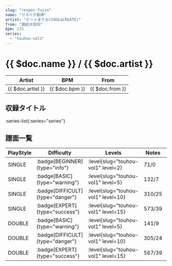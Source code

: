```yaml
---
slug: "respec-fujin"
name: "リスペク風神"
artist: "ビートまりお(COOL&CREATE)"
from: "諏訪大信仰"
bpm: 135
series:
  - "touhou-vol1"
---
```


# {{ $doc.name }} / {{ $doc.artist }}

|Artist|BPM|From|
|------|---|----|
|{{ $doc.artist }}|{{ $doc.bpm }}|{{ $doc.from }}|

## 収録タイトル

:series-list{:series="series"}

## 譜面一覧

|PlayStyle|Difficulty|Levels|Notes|Movie|
|---------|----------|------|-----|-----|
|SINGLE| :badge[BEGINNER]{type="info"}|<div class="field is-grouped is-grouped-multiline"> :level{slug="touhou-vol1" level=2}</div>|71/0||
|SINGLE| :badge[BASIC]{type="warning"}|<div class="field is-grouped is-grouped-multiline"> :level{slug="touhou-vol1" level=5}</div>|132/7||
|SINGLE| :badge[DIFFICULT]{type="danger"}|<div class="field is-grouped is-grouped-multiline"> :level{slug="touhou-vol1" level=10}</div>|310/25||
|SINGLE| :badge[EXPERT]{type="success"}|<div class="field is-grouped is-grouped-multiline"> :level{slug="touhou-vol1" level=15}</div>|573/39||
|DOUBLE| :badge[BASIC]{type="warning"}|<div class="field is-grouped is-grouped-multiline"> :level{slug="touhou-vol1" level=5}</div>|141/9||
|DOUBLE| :badge[DIFFICULT]{type="danger"}|<div class="field is-grouped is-grouped-multiline"> :level{slug="touhou-vol1" level=10}</div>|305/24||
|DOUBLE| :badge[EXPERT]{type="success"}|<div class="field is-grouped is-grouped-multiline"> :level{slug="touhou-vol1" level=15}</div>|567/39||
